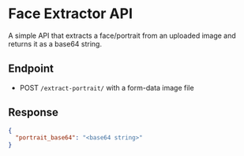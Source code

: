 # Face Extractor API
A simple API that extracts a face/portrait from an uploaded image and returns it as a base64 string.

## Endpoint
- POST `/extract-portrait/` with a form-data image file

## Response
```json
{
  "portrait_base64": "<base64 string>"
}

